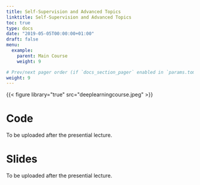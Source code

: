 ```yaml
---
title: Self-Supervision and Advanced Topics
linktitle: Self-Supervision and Advanced Topics
toc: true
type: docs
date: "2019-05-05T00:00:00+01:00"
draft: false
menu:
  example:
    parent: Main Course
    weight: 9

# Prev/next pager order (if `docs_section_pager` enabled in `params.toml`)
weight: 9
---
```


{{< figure library="true" src="deeplearningcourse.jpeg" >}}

# Code

To be uploaded after the presential lecture.

# Slides

To be uploaded after the presential lecture.

